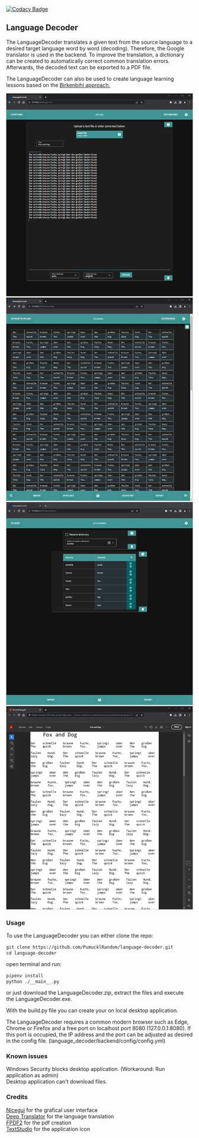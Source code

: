 [![Codacy Badge](https://app.codacy.com/project/badge/Grade/189e93dbd2c54357b60dfb3ea0111be8)](https://app.codacy.com/gh/PumucklRandom/language-decoder/dashboard?utm_source=gh&utm_medium=referral&utm_content=&utm_campaign=Badge_grade)

## Language Decoder

The LanguageDecoder translates a given text from the source language to a
desired target language word by word (decoding). Therefore, the Google
translator is used in the backend. To improve the translation, a dictionary can
be created to automatically correct common translation errors. Afterwards, the
decoded text can be exported to a PDF file.

The LanguageDecoder can also be used to create language learning lessons based
on the
[Birkenbihl approach.](https://blog.brain-friendly.com/easy-language-learning-by-vera-f-birkenbihl-the-decoding-method/)

![Upload](_data/upload.png)
![Decoding](_data/decoding.png)
![Dicts](_data/dicts.png)
![PDF](_data/pdf.png)

### Usage

To use the LanguageDecoder you can either clone the repo:

```
git clone https://github.com/PumucklRandom/language-decoder.git
cd language-decoder
```

open terminal and run:

```
pipenv install
python ./__main__.py
```

or just download the LanguageDecoder.zip, extract the files and execute the
LanguageDecoder.exe.

With the build.py file you can create your on local desktop application.

The LanguageDecoder requires a common modern browser such as Edge, Chrome or
Firefox and a free port on localhost port 8080 (127.0.0.1:8080).
If this port is occupied, the IP address and the port can be adjusted as
desired in the config file. (language_decoder/backend/config/config.yml)

### Known issues

Windows Security blocks desktop application. (Workaround: Run application as
admin)\
Desktop application can't download files.

### Credits

[Nicegui](https://nicegui.io/) for the grafical user interface\
[Deep Translator](https://github.com/nidhaloff/deep-translator/) for the
language translation\
[FPDF2](https://github.com/py-pdf/fpdf2/) for the pdf creation\
[TextStudio](https://www.textstudio.com/) for the application icon
